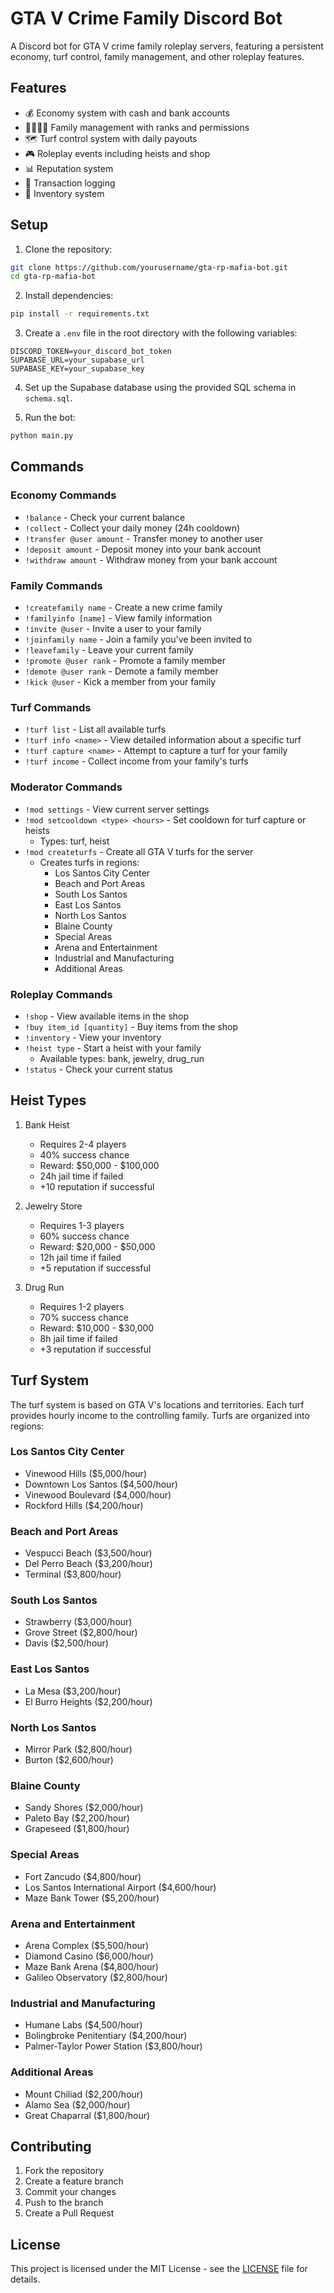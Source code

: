 # GTA V Crime Family Discord Bot

A Discord bot for GTA V crime family roleplay servers, featuring a persistent economy, turf control, family management, and other roleplay features.

## Features

- 💰 Economy system with cash and bank accounts
- 👨‍👩‍👧‍👦 Family management with ranks and permissions
- 🗺️ Turf control system with daily payouts
- 🎮 Roleplay events including heists and shop
- 📊 Reputation system
- 🏦 Transaction logging
- 🎒 Inventory system

## Setup

1. Clone the repository:
```bash
git clone https://github.com/yourusername/gta-rp-mafia-bot.git
cd gta-rp-mafia-bot
```

2. Install dependencies:
```bash
pip install -r requirements.txt
```

3. Create a `.env` file in the root directory with the following variables:
```env
DISCORD_TOKEN=your_discord_bot_token
SUPABASE_URL=your_supabase_url
SUPABASE_KEY=your_supabase_key
```

4. Set up the Supabase database using the provided SQL schema in `schema.sql`.

5. Run the bot:
```bash
python main.py
```

## Commands

### Economy Commands

- `!balance` - Check your current balance
- `!collect` - Collect your daily money (24h cooldown)
- `!transfer @user amount` - Transfer money to another user
- `!deposit amount` - Deposit money into your bank account
- `!withdraw amount` - Withdraw money from your bank account

### Family Commands

- `!createfamily name` - Create a new crime family
- `!familyinfo [name]` - View family information
- `!invite @user` - Invite a user to your family
- `!joinfamily name` - Join a family you've been invited to
- `!leavefamily` - Leave your current family
- `!promote @user rank` - Promote a family member
- `!demote @user rank` - Demote a family member
- `!kick @user` - Kick a member from your family

### Turf Commands

- `!turf list` - List all available turfs
- `!turf info <name>` - View detailed information about a specific turf
- `!turf capture <name>` - Attempt to capture a turf for your family
- `!turf income` - Collect income from your family's turfs

### Moderator Commands

- `!mod settings` - View current server settings
- `!mod setcooldown <type> <hours>` - Set cooldown for turf capture or heists
  - Types: turf, heist
- `!mod createturfs` - Create all GTA V turfs for the server
  - Creates turfs in regions:
    - Los Santos City Center
    - Beach and Port Areas
    - South Los Santos
    - East Los Santos
    - North Los Santos
    - Blaine County
    - Special Areas
    - Arena and Entertainment
    - Industrial and Manufacturing
    - Additional Areas

### Roleplay Commands

- `!shop` - View available items in the shop
- `!buy item_id [quantity]` - Buy items from the shop
- `!inventory` - View your inventory
- `!heist type` - Start a heist with your family
  - Available types: bank, jewelry, drug_run
- `!status` - Check your current status

## Heist Types

1. Bank Heist
   - Requires 2-4 players
   - 40% success chance
   - Reward: $50,000 - $100,000
   - 24h jail time if failed
   - +10 reputation if successful

2. Jewelry Store
   - Requires 1-3 players
   - 60% success chance
   - Reward: $20,000 - $50,000
   - 12h jail time if failed
   - +5 reputation if successful

3. Drug Run
   - Requires 1-2 players
   - 70% success chance
   - Reward: $10,000 - $30,000
   - 8h jail time if failed
   - +3 reputation if successful

## Turf System

The turf system is based on GTA V's locations and territories. Each turf provides hourly income to the controlling family. Turfs are organized into regions:

### Los Santos City Center
- Vinewood Hills ($5,000/hour)
- Downtown Los Santos ($4,500/hour)
- Vinewood Boulevard ($4,000/hour)
- Rockford Hills ($4,200/hour)

### Beach and Port Areas
- Vespucci Beach ($3,500/hour)
- Del Perro Beach ($3,200/hour)
- Terminal ($3,800/hour)

### South Los Santos
- Strawberry ($3,000/hour)
- Grove Street ($2,800/hour)
- Davis ($2,500/hour)

### East Los Santos
- La Mesa ($3,200/hour)
- El Burro Heights ($2,200/hour)

### North Los Santos
- Mirror Park ($2,800/hour)
- Burton ($2,600/hour)

### Blaine County
- Sandy Shores ($2,000/hour)
- Paleto Bay ($2,200/hour)
- Grapeseed ($1,800/hour)

### Special Areas
- Fort Zancudo ($4,800/hour)
- Los Santos International Airport ($4,600/hour)
- Maze Bank Tower ($5,200/hour)

### Arena and Entertainment
- Arena Complex ($5,500/hour)
- Diamond Casino ($6,000/hour)
- Maze Bank Arena ($4,800/hour)
- Galileo Observatory ($2,800/hour)

### Industrial and Manufacturing
- Humane Labs ($4,500/hour)
- Bolingbroke Penitentiary ($4,200/hour)
- Palmer-Taylor Power Station ($3,800/hour)

### Additional Areas
- Mount Chiliad ($2,200/hour)
- Alamo Sea ($2,000/hour)
- Great Chaparral ($1,800/hour)

## Contributing

1. Fork the repository
2. Create a feature branch
3. Commit your changes
4. Push to the branch
5. Create a Pull Request

## License

This project is licensed under the MIT License - see the [LICENSE](LICENSE) file for details. 